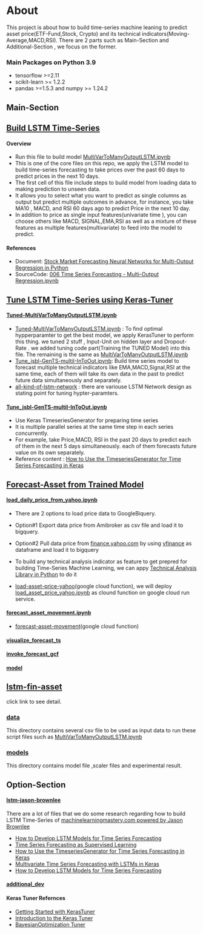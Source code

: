 # About
This project is about how to build time-series machine leaning to predict asset price(ETF-Fund,Stock, Crypto) and its technical indicators(Moving-Average,MACD,RSI). There are 2 parts such as Main-Section and Additional-Section , we focus on the former.
### Main Packages  on Python 3.9
- tensorflow >=2.11
- scikit-learn >= 1.2.2
- pandas >=1.5.3 and numpy >= 1.24.2

## Main-Section

## [Build LSTM Time-Series](https://github.com/technqvi/TimeSeriesML-FinMarket/blob/main/MultiVarToManyOutputLSTM.ipynb)
#### Overview
- Run this file to build model [MultiVarToManyOutputLSTM.ipynb](https://github.com/technqvi/TimeSeriesML-FinMarket/blob/main/MultiVarToManyOutputLSTM.ipynb)
- This is one of the core files on this repo,  we apply the LSTM model to build time-series forecasting to take prices over the past 60 days to predict prices in the next 10 days.
- The first cell of this file include steps to build model from loading data to making prediction to unseen data.
- It allows you to select what you want to predict as single columns as output but predict multiple outcomes in advance, for instance, you take MA10 , MACD, and RSI  60 days ago to predict Price in the next 10 day. 
- In addition to price as single input features(univariate time ),   you can choose others like MACD, SIGNAL,EMA,RSI as well as a mixture of these features as multiple features(multivariate) to feed into the model to predict. 
#### References
- Document: [Stock Market Forecasting Neural Networks for Multi-Output Regression in Python](https://www.relataly.com/stock-price-prediction-multi-output-regression-using-neural-networks-in-python/5800/)
- SourceCode: [006 Time Series Forecasting - Multi-Output Regression.ipynb](https://github.com/flo7up/relataly-public-python-tutorials/blob/master/01%20Time%20Series%20Forecasting%20%26%20Regression/006%20Multi-Output%20Regression.ipynb)


## [Tune LSTM Time-Series using Keras-Tuner](https://github.com/technqvi/TimeSeriesML-FinMarket/tree/main/lstm-tune-dev)
#### [Tuned-MultiVarToManyOutputLSTM.ipynb](https://github.com/technqvi/TimeSeriesML-FinMarket/blob/main/lstm-tune-dev/Tuned-MultiVarToManyOutputLSTM.ipynb)
- [Tuned-MultiVarToManyOutputLSTM.ipynb](https://github.com/technqvi/TimeSeriesML-FinMarket/blob/main/lstm-tune-dev/Tuned-MultiVarToManyOutputLSTM.ipynb) :  To find optimal hypperparamter to get the best model, we apply KerasTuner to perform this thing. we tuned 2 stuff ,   Input-Unit on hidden layer and Dropout-Rate . we added tuning code part(Training the TUNED Model) into this file. The remaining  is  the same as  [MultiVarToManyOutputLSTM.ipynb](https://github.com/technqvi/TimeSeriesML-FinMarket/blob/main/MultiVarToManyOutputLSTM.ipynb) 
- [Tune_jsbl-GenTS-multiI-InToOut.ipynb](https://github.com/technqvi/TimeSeriesML-FinMarket/blob/main/lstm-tune-dev/Tune_jsbl-GenTS-multiI-InToOut.ipynb): Build time series model to forecast multiple technical indicators like EMA,MACD,Signal,RSI at the same time, each of them will take its own data in the past to predict future data simultaneously and separately.
- [all-kind-of-lstm-network](https://github.com/technqvi/TimeSeriesML-FinMarket/blob/main/lstm-tune-dev/all-kind-of-lstm-network.txt) : there are variouse LSTM Network design as stating point for tuning hypter-paramters.

#### [Tune_jsbl-GenTS-multiI-InToOut.ipynb](https://github.com/technqvi/TimeSeriesML-FinMarket/blob/main/lstm-tune-dev/Tune_jsbl-GenTS-multiI-InToOut.ipynb)
- Use Keras TimeseriesGenerator for preparing time series  
- It is multiple parallel series at the same time step in each series concurrently.
- For example, take Price,MACD, RSI in the past 20 days to predict each of them in the next 5 days simultaneously.  each of them forecasts future value on its own separately. 
- Reference content : [How to Use the TimeseriesGenerator for Time Series Forecasting in Keras](https://machinelearningmastery.com/how-to-use-the-timeseriesgenerator-for-time-series-forecasting-in-keras/)
 
## [Forecast-Asset from Trained Model](https://github.com/technqvi/TimeSeriesML-FinMarket/tree/main/forecast-asset)
#### [load_daily_price_from_yahoo.ipynb](https://github.com/technqvi/TimeSeriesML-FinMarket/blob/main/forecast-asset/load_daily_price_from_yahoo.ipynb)
* There are 2 options to load price data to GoogleBiquery.
* Option#1 Export data price from Amibroker as csv file and load it to bigquery.
* Option#2 Pull data price from [finance.yahoo.com](https://finance.yahoo.com/) by using [yfinance](https://github.com/ranaroussi/yfinance) as dataframe and load it to bigquery 
* To build any technical analysis indicator as feature to get prepred for building Time-Series Machine Learning, we can appy [Technical Analysis Library in Python](https://technical-analysis-library-in-python.readthedocs.io/en/latest/) to do it 


* [load-asset-price-yahoo](https://github.com/technqvi/TimeSeriesML-FinMarket/blob/main/forecast-asset/load_daily_price_from_yahoo.ipynb)(google cloud function), we will deploy [load_asset_price_yahoo.ipynb](https://github.com/technqvi/TimeSeriesML-FinMarket/blob/main/forecast-asset/load_asset_price_yahoo.ipynb) as clound function on google cloud run service.
#### [forecast_asset_movement.ipynb](https://github.com/technqvi/TimeSeriesML-FinMarket/blob/main/forecast-asset/forecast_asset_movement.ipynb)
* [forecast-asset-movement](https://github.com/technqvi/TimeSeriesML-FinMarket/tree/main/forecast-asset/forecast-asset-movement)(google cloud function)
#### [visualize_forecast_ts](https://github.com/technqvi/TimeSeriesML-FinMarket/blob/main/forecast-asset/visualize_forecast_ts.ipynb)
#### [invoke_forecast_gcf](https://github.com/technqvi/TimeSeriesML-FinMarket/blob/main/forecast-asset/invoke_forecast_gcf.ipynb)
#### [model](https://github.com/technqvi/TimeSeriesML-FinMarket/tree/main/forecast-asset/model)

## [lstm-fin-asset](https://github.com/technqvi/TimeSeriesML-FinMarket/tree/main/lstm-fin-asset)
click  link to see detail.

### [data](https://github.com/technqvi/TimeSeriesML-FinMarket/tree/main/data)
This directory contains several csv file to be used as input data to run these script files such as  [MultiVarToManyOutputLSTM.ipynb](https://github.com/technqvi/TimeSeriesML-FinMarket/blob/main/MultiVarToManyOutputLSTM.ipynb)

### [models](https://github.com/technqvi/TimeSeriesML-FinMarket/tree/main/models)
This directory contains model file ,scaler files and  experimental result.



## Option-Section

#### [lstm-jason-brownlee](https://github.com/technqvi/TimeSeriesML-FinMarket/tree/main/lstm-jason-brownlee)
There are a lot of files that we do some research regarding how to build LSTM Time-Series   of  [machinelearningmastery.com powered by Jason Brownlee](https://machinelearningmastery.com/)
- [How to Develop LSTM Models for Time Series Forecasting](https://machinelearningmastery.com/how-to-develop-lstm-models-for-time-series-forecasting/)
- [Time Series Forecasting as Supervised Learning](https://machinelearningmastery.com/time-series-forecasting-supervised-learning/)
- [How to Use the TimeseriesGenerator for Time Series Forecasting in Keras](https://machinelearningmastery.com/how-to-use-the-timeseriesgenerator-for-time-series-forecasting-in-keras/)
- [Multivariate Time Series Forecasting with LSTMs in Keras](https://machinelearningmastery.com/multivariate-time-series-forecasting-lstms-keras/)
- [How to Develop LSTM Models for Time Series Forecasting](https://machinelearningmastery.com/time-series-prediction-lstm-recurrent-neural-networks-python-keras/ )


#### [additional_dev](https://github.com/technqvi/TimeSeriesML-FinMarket/tree/main/additional_dev)



#### Keras Tuner Refernces
- [Getting Started with KerasTuner](https://keras.io/guides/keras_tuner/getting_started/)
- [Introduction to the Keras Tuner](https://www.tensorflow.org/tutorials/keras/keras_tuner)
- [BayesianOptimization Tuner](https://keras.io/api/keras_tuner/tuners/bayesian/)